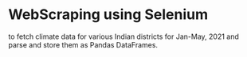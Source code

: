 # WebScraping using Selenium
to fetch climate data for various Indian districts for Jan-May, 2021 and parse and store them as Pandas DataFrames.
